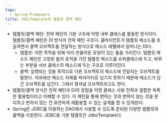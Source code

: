 ```yaml
---
tags:
  - Spring-Framework
title: JdbcTemplate와 템플릿 콜백 패턴
---
```



- 템플릿/콜백 패턴: 전략 패턴의 기본 구조에 익명 내부 클래스를 활용한 방식이다. 템플릿/콜백 패턴은 DI 방식의 전략 패턴 구조다. 클라이언트가 템플릿 메소드를 호출하면서 콜백 오브젝트를 전달하는 방식으로 메소드 레벨에서 일어나는 DI다.
    - 템플릿: 어떤 목적을 위해 미리 만들어둔 모양이 있는 틀을 가리킨다. 템플릿 메소드 패턴은 고정된 틀의 로직을 가진 템플릿 메소드를 슈퍼클래스에 두고, 바뀌는 부분을 서브 클래스의 메소드에 두는 구조로 이루어진다.
    - 콜백: 실행되는 것을 목적으로 다른 오브젝트의 메소드에 전달되는 오브젝트를 말한다. 자바에선 메소드 자체를 파라미터로 넘기지 못하기 때문에 메소드가 담긴 오브젝트를 넘긴다. 그래서 펑셔널 오브젝트라고도 한다.
- 템플릿/콜백 방식은 전략 패턴과 DI의 장점을 익명 클래스 사용 전략과 결합한 독특한 활용법이라고 이해할 수 있다. 이 패턴을 통해 변하는 것과 변하지 않는 것을 분리하고 변하지 않는 건 유연하게 재활용할 수 있는 설계를 할 수 있게된다.
- Spring은 JDBC를 이용하는 DAO에서 사용할 수 있도록 준비된 다양한 템플릿과 롤백을 지원한다. JDBC용 기본 템플릿은 JdbcTemplate다.

